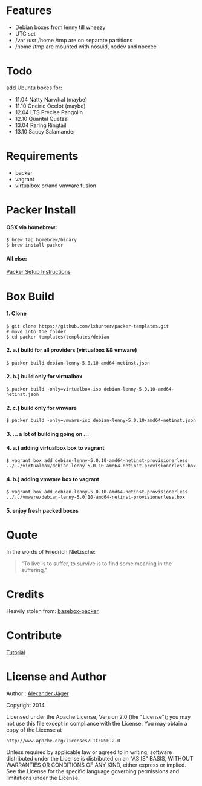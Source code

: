Features
========
- Debian boxes from lenny till wheezy
- UTC set
- /var /usr /home /tmp are on separate partitions
- /home /tmp are mounted with nosuid, nodev and noexec

Todo
========
add Ubuntu boxes for:
- 11.04 Natty Narwhal (maybe)
- 11.10 Oneiric Ocelot (maybe)
- 12.04 LTS Precise Pangolin
- 12.10 Quantal Quetzal
- 13.04 Raring Ringtail 
- 13.10 Saucy Salamander

Requirements
========
- packer
- vagrant
- virtualbox or/and vmware fusion 

Packer Install 
========

#### OSX via homebrew:

```shell
$ brew tap homebrew/binary
$ brew install packer
```

#### All else:

[Packer Setup Instructions](http://www.packer.io/intro/getting-started/setup.html)

Box Build
========

#### 1. Clone
```shell
$ git clone https://github.com/lxhunter/packer-templates.git
# move into the folder
$ cd packer-templates/templates/debian
```

#### 2. a.) build for all providers (virtualbox && vmware)
```shell
$ packer build debian-lenny-5.0.10-amd64-netinst.json
```

#### 2. b.) build only for virtualbox
```shell
$ packer build -only=virtualbox-iso debian-lenny-5.0.10-amd64-netinst.json
```

#### 2. c.) build only for vmware
```shell
$ packer build -only=vmware-iso debian-lenny-5.0.10-amd64-netinst.json
```
#### 3. ... a lot of building going on ...

#### 4. a.) adding virtualbox box to vagrant 
```shell
$ vagrant box add debian-lenny-5.0.10-amd64-netinst-provisionerless ../../virtualbox/debian-lenny-5.0.10-amd64-netinst-provisionerless.box
```

#### 4. b.) adding vmware box to vagrant 
```shell
$ vagrant box add debian-lenny-5.0.10-amd64-netinst-provisionerless ../../vmware/debian-lenny-5.0.10-amd64-netinst-provisionerless.box
```

#### 5. enjoy fresh packed boxes

Quote
========
In the words of Friedrich Nietzsche:

> "To live is to suffer, to survive is to find some meaning in the suffering."

Credits
========

Heavily stolen from: [basebox-packer](https://github.com/misheska/basebox-packer/)

Contribute
==========

[Tutorial](http://kbroman.github.io/github_tutorial/pages/fork.html)

License and Author
==================

Author:: [Alexander Jäger](https://github.com/lxhunter)

Copyright 2014

Licensed under the Apache License, Version 2.0 (the "License");
you may not use this file except in compliance with the License.
You may obtain a copy of the License at

    http://www.apache.org/licenses/LICENSE-2.0

Unless required by applicable law or agreed to in writing, software
distributed under the License is distributed on an "AS IS" BASIS,
WITHOUT WARRANTIES OR CONDITIONS OF ANY KIND, either express or implied.
See the License for the specific language governing permissions and
limitations under the License.
